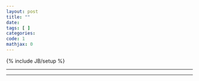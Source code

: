 ```yaml
---
layout: post
title: ""
date: 
tags: [ ]
categories:
code: 1
mathjax: 0
---
```

{% include JB/setup %}

---

---



